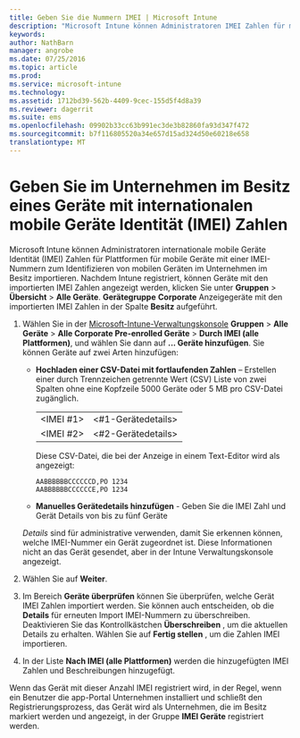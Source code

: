 ```yaml
---
title: Geben Sie die Nummern IMEI | Microsoft Intune
description: "Microsoft Intune können Administratoren IMEI Zahlen für mobilen Geräteplattformen zur Identifizierung Ihres Unternehmens im Besitz eines mobile Geräten importieren"
keywords: 
author: NathBarn
manager: angrobe
ms.date: 07/25/2016
ms.topic: article
ms.prod: 
ms.service: microsoft-intune
ms.technology: 
ms.assetid: 1712bd39-562b-4409-9cec-155d5f4d8a39
ms.reviewer: dagerrit
ms.suite: ems
ms.openlocfilehash: 09902b33cc63b991ec3de3b82860fa93d347f472
ms.sourcegitcommit: b7f116805520a34e657d15ad324d50e60218e658
translationtype: MT
---
```

# Geben Sie im Unternehmen im Besitz eines Geräte mit internationalen mobile Geräte Identität (IMEI) Zahlen
Microsoft Intune können Administratoren internationale mobile Geräte Identität (IMEI) Zahlen für Plattformen für mobile Geräte mit einer IMEI-Nummern zum Identifizieren von mobilen Geräten im Unternehmen im Besitz importieren. Nachdem Intune registriert, können Geräte mit den importierten IMEI Zahlen angezeigt werden, klicken Sie unter **Gruppen** > **Übersicht** > **Alle Geräte**. **Gerätegruppe** **Corporate** Anzeigegeräte mit den importierten IMEI Zahlen in der Spalte **Besitz** aufgeführt.

1. Wählen Sie in der [Microsoft-Intune-Verwaltungskonsole](http://manage.microsoft.com) **Gruppen** &gt; **Alle Geräte** &gt; **Alle Corporate Pre-enrolled Geräte** &gt; **Durch IMEI (alle Plattformen)**, und wählen Sie dann auf **... Geräte hinzufügen**. Sie können Geräte auf zwei Arten hinzufügen:

    -   **Hochladen einer CSV-Datei mit fortlaufenden Zahlen** – Erstellen einer durch Trennzeichen getrennte Wert (CSV) Liste von zwei Spalten ohne eine Kopfzeile 5000 Geräte oder 5 MB pro CSV-Datei zugänglich.

        |||
        |-|-|
        |&lt;IMEI #1&gt;|&lt;#1-Gerätedetails&gt;|
        |&lt;IMEI #2&gt;|&lt;#2-Gerätedetails&gt;|
        Diese CSV-Datei, die bei der Anzeige in einem Text-Editor wird als angezeigt:

        ```
        AABBBBBBCCCCCCD,PO 1234
        AABBBBBBCCCCCCE,PO 1234
        ```

    -   **Manuelles Gerätedetails hinzufügen** - Geben Sie die IMEI Zahl und Gerät Details von bis zu fünf Geräte

   *Details* sind für administrative verwenden, damit Sie erkennen können, welche IMEI-Nummer ein Gerät zugeordnet ist. Diese Informationen nicht an das Gerät gesendet, aber in der Intune Verwaltungskonsole angezeigt.

2.   Wählen Sie auf **Weiter**.
3.  Im Bereich **Geräte überprüfen** können Sie überprüfen, welche Gerät IMEI Zahlen importiert werden. Sie können auch entscheiden, ob die **Details** für erneuten Import IMEI-Nummern zu überschreiben. Deaktivieren Sie das Kontrollkästchen **Überschreiben** , um die aktuellen Details zu erhalten. Wählen Sie auf **Fertig stellen** , um die Zahlen IMEI importieren.
4.  In der Liste **Nach IMEI (alle Plattformen)** werden die hinzugefügten IMEI Zahlen und Beschreibungen hinzugefügt.

Wenn das Gerät mit dieser Anzahl IMEI registriert wird, in der Regel, wenn ein Benutzer die app-Portal Unternehmen installiert und schließt den Registrierungsprozess, das Gerät wird als Unternehmen, die im Besitz markiert werden und angezeigt, in der Gruppe **IMEI Geräte** registriert werden.
